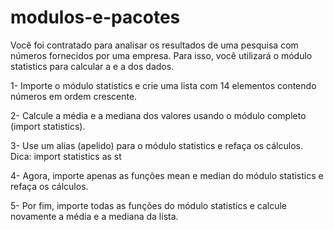 # modulos-e-pacotes

Você foi contratado para analisar os resultados de uma pesquisa com números fornecidos por uma empresa. Para isso, você utilizará o módulo statistics para calcular a e a dos dados. 

1- Importe o módulo statistics e crie uma lista com 14 elementos contendo números em ordem crescente. 

2- Calcule a média e a mediana dos valores usando o módulo completo (import statistics).

3- Use um alias (apelido) para o módulo statistics e refaça os cálculos. Dica: import statistics as st

4- Agora, importe apenas as funções mean e median do módulo statistics e refaça os cálculos.

5- Por fim, importe todas as funções do módulo statistics e calcule novamente a média e a mediana da lista.
